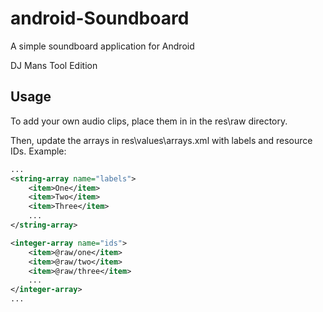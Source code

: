 android-Soundboard
================
A simple soundboard application for Android

DJ Mans Tool Edition

Usage
----
To add your own audio clips, place them in in the res\raw directory.

Then, update the arrays in res\values\arrays.xml with labels and resource IDs. Example:

```xml
...
<string-array name="labels">
    <item>One</item>
    <item>Two</item>
    <item>Three</item>
    ...
</string-array>

<integer-array name="ids">
    <item>@raw/one</item>
    <item>@raw/two</item>
    <item>@raw/three</item>
    ...
</integer-array>
...
```
